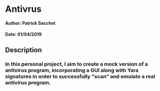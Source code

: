 # Antivrus
#### Author: Patrick Sacchet
#### Date: 01/04/2019
## Description
### In this personal project, I aim to create a mock version of a antivirus program, incorporating a GUI along with Yara signatures in order to successfully "scan" and emulate a real antivirus program. 